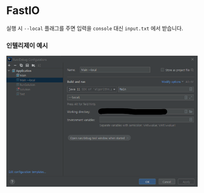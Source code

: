 # FastIO

실행 시 `--local` 플래그를 주면 입력을 `console` 대신 `input.txt` 에서 받습니다.

### 인텔리제이 예시

![config_example.png](https://github.com/Rogal3/algorithm-practice/raw/master/fast-io/config_example.png)